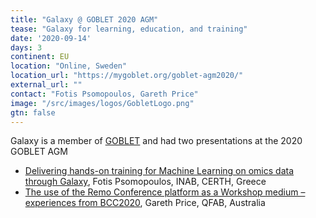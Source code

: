 ```yaml
---
title: "Galaxy @ GOBLET 2020 AGM" 
tease: "Galaxy for learning, education, and training"
date: '2020-09-14'
days: 3
continent: EU
location: "Online, Sweden"
location_url: "https://mygoblet.org/goblet-agm2020/"
external_url: ""
contact: "Fotis Psomopoulos, Gareth Price"
image: "/src/images/logos/GobletLogo.png"
gtn: false
---
```


Galaxy is a member of [GOBLET](https://mygoblet.org/) and had two presentations at the 2020 GOBLET AGM

* [Delivering hands-on training for Machine Learning on omics data through Galaxy](https://drive.google.com/file/d/1bnC7DZWWBF2B3jSKVm4o6ktHaN3Tr8cH/view?usp=sharing), Fotis Psomopoulos, INAB, CERTH, Greece
* [The use of the Remo Conference platform as a Workshop medium – experiences from BCC2020](https://drive.google.com/file/d/1dlTTuF8-wtu8mE2Lt45xK-96nS8ey1FF/view), Gareth Price, QFAB, Australia
